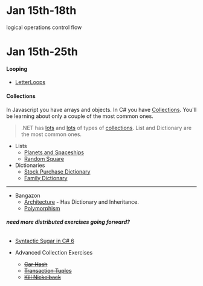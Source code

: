 # **Jan 15th-18th**

logical operations
control flow


# **Jan 15th-25th**
#### Looping

- [LetterLoops](https://github.com/nss-evening-cohort-06/bangazon-inc/blob/master/orientation/exercises/LetterLoops.md)

#### Collections

In Javascript you have arrays and objects. In C# you have [Collections](https://github.com/nss-evening-cohort-06/bangazon-inc/blob/master/orientation/06_COLLECTIONS.md). You'll be learning about only a couple of the most common ones.

> .NET has [lots](https://github.com/nss-evening-cohort-06/bangazon-inc/blob/formatting/concepts/csharp-language/collections.md) and [lots](https://docs.microsoft.com/en-us/dotnet/api/system.collections.generic?view=netframework-4.7.1) of types of [collections](https://github.com/nss-evening-cohort-06/bangazon-inc/blob/master/orientation/02_FIRST_EXECUTABLE.md#c-collections). List and Dictionary are the most common ones.

- Lists
	- [Planets and Spaceships](https://github.com/nss-evening-cohort-06/bangazon-inc/blob/master/orientation/exercises/01_LISTS.md)
	- [Random Square](https://github.com/nss-evening-cohort-06/bangazon-inc/blob/master/orientation/exercises/10_RANDOMSQUARED.md)
- Dictionaries
	- [Stock Purchase Dictionary](https://github.com/nss-evening-cohort-06/bangazon-inc/blob/master/orientation/exercises/03_DICTIONARIES.md)
	- [Family Dictionary](https://github.com/nss-evening-cohort-06/bangazon-inc/blob/master/orientation/exercises/08_FAMILY_DICTIONARY.md)

***

- Bangazon
	- [Architecture](https://github.com/nss-evening-cohort-06/bangazon-inc/blob/formatting/orientation/exercises/bangazon/BANGAZON_01.md) - Has Dictionary and Inheritance.
	- [Polymorphism](https://github.com/nss-evening-cohort-06/bangazon-inc/blob/formatting/orientation/exercises/bangazon/BANGAZON_02.md)

###### **_need more distributed exercises going forward?_**

- [Syntactic Sugar in C# 6](https://github.com/nss-evening-cohort-06/bangazon-inc/blob/master/orientation/exercises/06_%20EXPRESSION_FN_MEMBERS.md)

- Advanced Collection Exercises
	- ~~[Car Hash](https://github.com/nss-evening-cohort-06/bangazon-inc/blob/formatting/orientation/exercises/04_HASHSETS.md)~~
	- ~~[Transaction Tuples](https://github.com/nss-evening-cohort-06/bangazon-inc/blob/formatting/orientation/exercises/02_TUPLES.md)~~
	- ~~[Kill Nickelback](https://github.com/nss-evening-cohort-06/bangazon-inc/blob/master/orientation/exercises/09_KILL_NICKELBACK.md)~~
